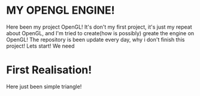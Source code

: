 # MY OPENGL ENGINE!
Here been my project OpenGL! It's don't my first project, it's just my repeat about OpenGL, and I'm tried to create(how is possibly) greate the engine on OpenGL! The repository is been update every day, why i don't finish this project! Lets start! We need

# First Realisation!
Here just been simple triangle!
